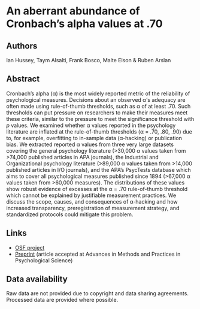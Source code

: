 # An aberrant abundance of Cronbach’s alpha values at .70

## Authors

Ian Hussey, Taym Alsalti, Frank Bosco, Malte Elson & Ruben Arslan

## Abstract

Cronbach’s alpha (α) is the most widely reported metric of the reliability of psychological measures. Decisions about an observed α’s adequacy are often made using rule-of-thumb thresholds, such as α of at least .70. Such thresholds can put pressure on researchers to make their measures meet these criteria, similar to the pressure to meet the significance threshold with *p* values. We examined whether α values reported in the psychology literature are inflated at the rule-of-thumb thresholds (α = .70, .80, .90) due to, for example, overfitting to in-sample data (α-hacking) or publication bias. We extracted reported α values from three very large datasets covering the general psychology literature (>30,000 α values taken from >74,000 published articles in APA journals), the Industrial and Organizational psychology literature (>89,000 α values taken from >14,000 published articles in I/O journals), and the APA’s PsycTests database which aims to cover all psychological measures published since 1894 (>67,000 α values taken from >60,000 measures). The distributions of these values show robust evidence of excesses at the α = .70 rule-of-thumb threshold which cannot be explained by justifiable measurement practices. We discuss the scope, causes, and consequences of α-hacking and how increased transparency, preregistration of measurement strategy, and standardized protocols could mitigate this problem. 

## Links

- [OSF project](https://osf.io/pe3t7/)
- [Preprint](https://psyarxiv.com/dm8xn) (article accepted at Advances in Methods and Practices in Psychological Science)

## Data availability

Raw data are not provided due to copyright and data sharing agreements. Processed data are provided where possible.

